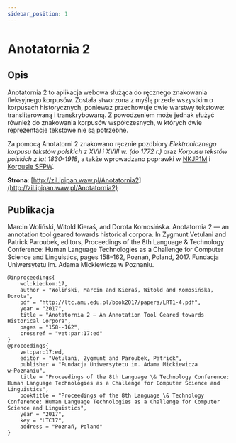 ```yaml
---
sidebar_position: 1
---
```


# Anotatornia 2

## Opis

Anotatornia 2 to aplikacja webowa służąca do ręcznego znakowania fleksyjnego korpusów. Została stworzona z myślą przede wszystkim o korpusach historycznych, ponieważ przechowuje dwie warstwy tekstowe: transliterowaną i transkrybowaną. Z powodzeniem może jednak służyć również do znakowania korpusów współczesnych, w których dwie reprezentacje tekstowe nie są potrzebne.

Za pomocą Anotatorni 2 znakowano ręcznie pozdbiory *Elektronicznego korpusu tekstów polskich z XVII i XVIII w. (do 1772 r.)* oraz *Korpusu tekstów polskich z lat 1830-1918*, a także wprowadzano poprawki w [NKJP1M](/docs/korpusy-recznie-znakowane/nkjp1m) i [Korpusie SFPW](/docs/korpusy-recznie-znakowane/ksfpw). 

__Strona__: [http://zil.ipipan.waw.pl/Anotatornia2](http://zil.ipipan.waw.pl/Anotatornia2)

## Publikacja
Marcin Woliński, Witold Kieraś, and Dorota Komosińska. Anotatornia 2 — an annotation tool geared towards historical corpora. In Zygmunt Vetulani and Patrick Paroubek, editors, Proceedings of the 8th Language & Technology Conference: Human Language Technologies as a Challenge for Computer Science and Linguistics, pages 158–162, Poznań, Poland, 2017. Fundacja Uniwersytetu im. Adama Mickiewicza w Poznaniu. 

```
@inproceedings{
    wol:kie:kom:17,
    author = "Woliński, Marcin and Kieraś, Witold and Komosińska, Dorota",
    pdf = "http://ltc.amu.edu.pl/book2017/papers/LRT1-4.pdf",
    year = "2017",
    title = "Anotatornia 2 — An Annotation Tool Geared towards Historical Corpora",
    pages = "158--162",
    crossref = "vet:par:17:ed"
}
@proceedings{
    vet:par:17:ed,
    editor = "Vetulani, Zygmunt and Paroubek, Patrick",
    publisher = "Fundacja Uniwersytetu im. Adama Mickiewicza w~Poznaniu",
    title = "Proceedings of the 8th Language \& Technology Conference: Human Language Technologies as a Challenge for Computer Science and Linguistics",
    booktitle = "Proceedings of the 8th Language \& Technology Conference: Human Language Technologies as a Challenge for Computer Science and Linguistics",
    year = "2017",
    key = "LTC17",
    address = "Poznań, Poland"
}
```


